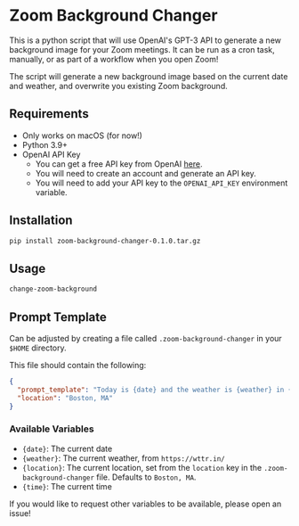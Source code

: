 # Zoom Background Changer

This is a python script that will use OpenAI's GPT-3 API to generate a new background image for your Zoom meetings.
It can be run as a cron task, manually, or as part of a workflow when you open Zoom!

The script will generate a new background image based on the current date and weather, and overwrite you existing Zoom background.

## Requirements

- Only works on macOS (for now!)
- Python 3.9+
- OpenAI API Key
  - You can get a free API key from OpenAI [here](https://platform.openai.com/).
  - You will need to create an account and generate an API key.
  - You will need to add your API key to the `OPENAI_API_KEY` environment variable.

## Installation

```bash
pip install zoom-background-changer-0.1.0.tar.gz
```

## Usage

```bash
change-zoom-background
```

## Prompt Template

Can be adjusted by creating a file called `.zoom-background-changer` in your `$HOME` directory.

This file should contain the following:

```json
{
  "prompt_template": "Today is {date} and the weather is {weather} in {location}.",
  "location": "Boston, MA"
}
```

### Available Variables

- `{date}`: The current date
- `{weather}`: The current weather, from `https://wttr.in/`
- `{location}`: The current location, set from the `location` key in the `.zoom-background-changer` file. Defaults to `Boston, MA`.
- `{time}`: The current time

If you would like to request other variables to be available, please open an issue!
